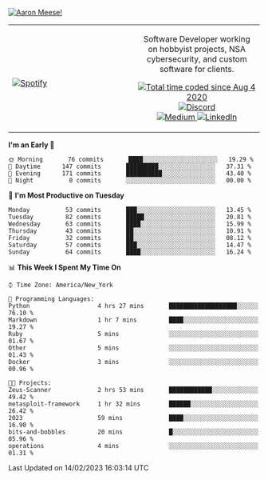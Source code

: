 [![Aaron Meese!](https://user-images.githubusercontent.com/17814535/88975338-a2aabf00-d27f-11ea-963f-8a19608716b4.png)](https://github.com/ajmeese7/readme-ascii "README ASCII")

<!-- Modified from project here: https://github.com/novatorem/novatorem -->
<table width="100%">
  <tr>
  <td width="50%">

&nbsp; <br> [![Spotify](https://ajmeese7.vercel.app/api/spotify)](https://open.spotify.com/user/ajmeese)

  </td>
  <td width="50%">
    <p align="center">
    Software Developer working on hobbyist projects, NSA cybersecurity, and custom software for clients.
    </p>
    <p align="center">
      <a href="https://wakatime.com/@f726891d-3b02-46cd-9b60-e8c59f9e2b14">
        <img src="https://wakatime.com/badge/user/f726891d-3b02-46cd-9b60-e8c59f9e2b14.svg" alt="Total time coded since Aug 4 2020" title="WakaTime" />
      </a>
      <a href="http://link.aaronmeese.com/discord">
        <img src="https://img.shields.io/badge/discord-ajmeese7%234835-369?style=flat-square&logo=discord&logoColor=white&color=purple" alt="Discord" title="Discord">
      </a>
      <br />
      <a href="https://link.aaronmeese.com/medium">
        <img src="https://img.shields.io/badge/medium-ajmeese7-1DB954?style=flat-square&logo=medium&logoColor=white" alt="Medium" title="Medium">
      </a>
      <a href="https://link.aaronmeese.com/linkedin">
        <img src="https://img.shields.io/badge/linkedIn-aaronmeese-1DB954?style=flat-square&logo=linkedin&logoColor=white&color=blue" alt="LinkedIn" title="LinkedIn">
      </a>
    </p>
  </td>

</table>

[//]: <> (The `&nbsp;` is to have Aphelion take up more space)

<!--START_SECTION:waka-->
**I'm an Early 🐤** 

```text
🌞 Morning       76 commits       ████░░░░░░░░░░░░░░░░░░░░░   19.29 % 
🌆 Daytime      147 commits       █████████░░░░░░░░░░░░░░░░   37.31 % 
🌃 Evening      171 commits       ██████████░░░░░░░░░░░░░░░   43.40 % 
🌙 Night          0 commits       ░░░░░░░░░░░░░░░░░░░░░░░░░   00.00 % 

```
📅 **I'm Most Productive on Tuesday** 

```text
Monday          53 commits       ███░░░░░░░░░░░░░░░░░░░░░░   13.45 % 
Tuesday         82 commits       █████░░░░░░░░░░░░░░░░░░░░   20.81 % 
Wednesday       63 commits       ████░░░░░░░░░░░░░░░░░░░░░   15.99 % 
Thursday        43 commits       ██░░░░░░░░░░░░░░░░░░░░░░░   10.91 % 
Friday          32 commits       ██░░░░░░░░░░░░░░░░░░░░░░░   08.12 % 
Saturday        57 commits       ███░░░░░░░░░░░░░░░░░░░░░░   14.47 % 
Sunday          64 commits       ████░░░░░░░░░░░░░░░░░░░░░   16.24 % 

```


📊 **This Week I Spent My Time On** 

```text
⌚︎ Time Zone: America/New_York

💬 Programming Languages: 
Python                   4 hrs 27 mins       ███████████████████░░░░░░   76.10 % 
Markdown                 1 hr 7 mins         ████░░░░░░░░░░░░░░░░░░░░░   19.27 % 
Ruby                     5 mins              ░░░░░░░░░░░░░░░░░░░░░░░░░   01.67 % 
Other                    5 mins              ░░░░░░░░░░░░░░░░░░░░░░░░░   01.43 % 
Docker                   3 mins              ░░░░░░░░░░░░░░░░░░░░░░░░░   00.96 % 

🐱‍💻 Projects: 
Zeus-Scanner             2 hrs 53 mins       ████████████░░░░░░░░░░░░░   49.42 % 
metasploit-framework     1 hr 32 mins        ██████░░░░░░░░░░░░░░░░░░░   26.42 % 
2023                     59 mins             ████░░░░░░░░░░░░░░░░░░░░░   16.90 % 
bits-and-bobbles         20 mins             █░░░░░░░░░░░░░░░░░░░░░░░░   05.96 % 
operations               4 mins              ░░░░░░░░░░░░░░░░░░░░░░░░░   01.31 % 

```


 Last Updated on 14/02/2023 16:03:14 UTC
<!--END_SECTION:waka-->
